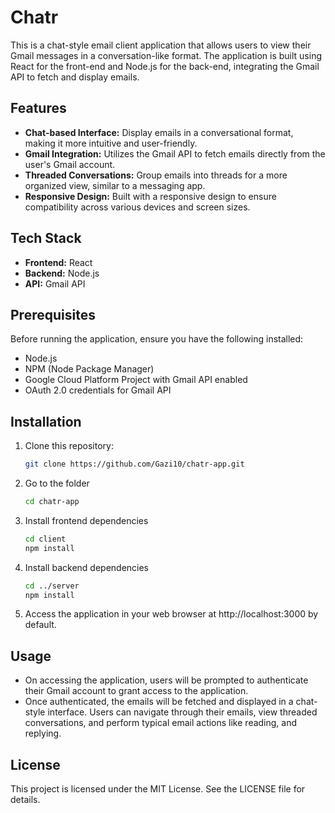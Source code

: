 # Chatr

This is a chat-style email client application that allows users to view their Gmail messages in a conversation-like format. The application is built using React for the front-end and Node.js for the back-end, integrating the Gmail API to fetch and display emails.

## Features

- **Chat-based Interface:** Display emails in a conversational format, making it more intuitive and user-friendly.
- **Gmail Integration:** Utilizes the Gmail API to fetch emails directly from the user's Gmail account.
- **Threaded Conversations:** Group emails into threads for a more organized view, similar to a messaging app.
- **Responsive Design:** Built with a responsive design to ensure compatibility across various devices and screen sizes.

## Tech Stack

- **Frontend:** React
- **Backend:** Node.js
- **API:** Gmail API

## Prerequisites

Before running the application, ensure you have the following installed:

- Node.js
- NPM (Node Package Manager)
- Google Cloud Platform Project with Gmail API enabled
- OAuth 2.0 credentials for Gmail API

## Installation

1. Clone this repository:

   ```bash
   git clone https://github.com/Gazi10/chatr-app.git
2. Go to the folder
   ```bash
   cd chatr-app
3. Install frontend dependencies
    ```bash
    cd client
    npm install
4. Install backend dependencies
    ```bash
    cd ../server
    npm install
5. Access the application in your web browser at http://localhost:3000 by default.

## Usage
- On accessing the application, users will be prompted to authenticate their Gmail account to grant access to the application.
- Once authenticated, the emails will be fetched and displayed in a chat-style interface.
Users can navigate through their emails, view threaded conversations, and perform typical email actions like reading, and replying.

## License
This project is licensed under the MIT License. See the LICENSE file for details.
